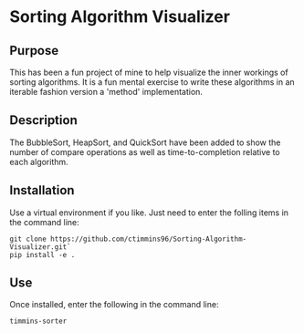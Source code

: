 # Sorting Algorithm Visualizer

## Purpose

This has been a fun project of mine to help visualize the inner workings of sorting algorithms. It is a fun mental exercise to write these algorithms in an iterable fashion version a 'method' implementation.

## Description



The BubbleSort, HeapSort, and QuickSort have been added to show the number of compare operations as well as time-to-completion relative to each algorithm.

## Installation

Use a virtual environment if you like. Just need to enter the folling items in the command line:

```
git clone https://github.com/ctimmins96/Sorting-Algorithm-Visualizer.git`
pip install -e .
```

## Use

Once installed, enter the following in the command line:

`timmins-sorter`